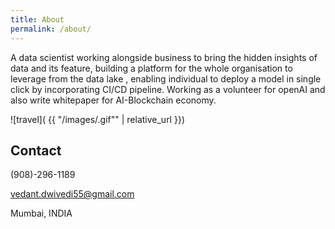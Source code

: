 ```yaml
---
title: About
permalink: /about/
---
```


A data scientist working alongside business to bring the hidden insights of data and
its feature, building a platform for the whole organisation to leverage from the data
lake , enabling individual to deploy a model in single click by incorporating CI/CD pipeline.
Working as a volunteer for openAI and also write whitepaper for AI-Blockchain
economy.    

![travel]( {{ "/images/.gif"" | relative_url }})

## Contact

(908)-296-1189

vedant.dwivedi55@gmail.com

Mumbai, INDIA
